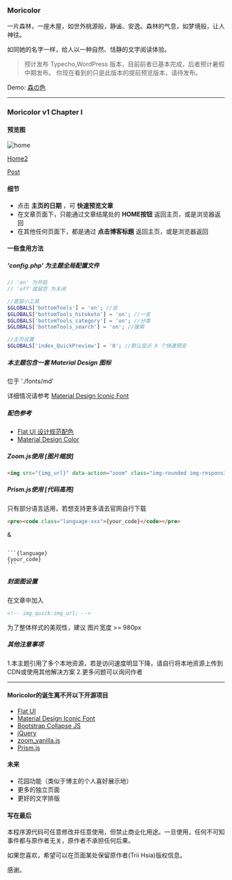 ### Moricolor
一片森林，一座木屋，如世外桃源般，静谧、安逸。森林的气息，如梦境般，让人神往。

如同她的名字一样，给人以一种自然、恬静的文字阅读体验。

> 预计发布 Typecho,WordPress 版本，目前前者已基本完成，后者预计暑假中期发布。
> 你现在看到的只是此版本的提前预览版本，请待发布。

Demo: [森の色](https://yumoe.com/)

----------


### Moricolor v1 Chapter I

#### 预览图
![home](https://dn-loliamp.qbox.me/image/blog/FireShot%20Capture%207%20-%20%E6%A3%AE%E3%81%AE%E8%89%B2%20-%20https___yumoe.com_.png)

[Home2](https://dn-loliamp.qbox.me/image/blog/FireShot%20Capture%208%20-%20%E6%A3%AE%E3%81%AE%E8%89%B2%20-%20https___yumoe.com_.png)

[Post](https://dn-loliamp.qbox.me/image/blog/FireShot%20Capture%209%20-%20Typecho%20Theme%20Moricolor%20-%20%E6%A3%AE%E4%B9%8B%E8%89%B2%20-%20%E6%A3%AE%E3%81%AE%E8%89%B2%20-%20https___yumoe.com_archives_moricolor.html%20%281%29.png)

#### 细节

 - 点击 **主页的日期** ，可 **快速预览文章**
 - 在文章页面下，只能通过文章结尾处的 **HOME按钮** 返回主页，或是浏览器返回
 - 在其他任何页面下，都是通过 **点击博客标题** 返回主页，或是浏览器返回

#### 一些食用方法

##### 'config.php' 为主题全局配置文件
``` php 
// 'on' 为开启
// 'off'或留空 为关闭

//底部小工具
$GLOBALS['bottomTools'] = 'on'; //总
$GLOBALS['bottomTools_hitokoto'] = 'on'; //一言
$GLOBALS['bottomTools_category'] = 'on'; //分类
$GLOBALS['bottomTools_search'] = 'on'; //搜索

//主页设置
$GLOBALS['index_QuickPreview'] = '0'; //默认显示 X 个快速预览
```

##### 本主题包含一套 Material Design 图标
位于 './fonts/md'

详细情况请参考 [Material Design Iconic Font][1]

##### 配色参考
 - [Flat UI 设计规范配色][2]
 - [Material Design Color][3]

##### Zoom.js使用 [图片缩放]
```html
<img src="{img_url}" data-action="zoom" class="img-rounded img-responsive">
```

##### Prism.js使用 [代码高亮]
只有部分语言适用，若想支持更多请去官网自行下载
```html
<pre><code class="language-xxx">{your_code}</code></pre>
```
&
<pre><code>
```{language}
{your_code}
```
</code></pre>


##### 封面图设置
在文章中加入
```html
<!-- img_quick:img_url; -->
```
为了整体样式的美观性，建议 图片宽度 >= 980px

##### 其他注意事项
1.本主题引用了多个本地资源，若是访问速度明显下降，请自行将本地资源上传到CDN或使用其他解决方案
2.更多问题可以询问作者

----------


#### Moricolor的诞生离不开以下开源项目

 - [Flat UI][5]
 - [Material Design Iconic Font][6]
 - [Bootstrap Collapse JS][7]
 - [jQuery][8]
 - [zoom_vanilla.js][9]
 - [Prism.js][10]

#### 未来

 - 花园功能（类似于博主的个人喜好展示地）
 - 更多的独立页面
 - 更好的文字排版

#### 写在最后

本程序源代码可任意修改并任意使用，但禁止商业化用途。一旦使用，任何不可知事件都与原作者无关，原作者不承担任何后果。

如果您喜欢，希望可以在页面某处保留原作者(Trii Hsia)版权信息。

感谢。


  [1]: http://zavoloklom.github.io/material-design-iconic-font/index.html
  [2]: http://www.bootcss.com/p/flat-ui/
  [3]: https://www.materialpalette.com/colors
  [4]: https://yumoe.com/usr/uploads/2017/05/624856042.png
  [5]: http://www.bootcss.com/p/flat-ui/
  [6]: https://github.com/zavoloklom/material-design-iconic-font
  [7]: http://v3.bootcss.com/javascript/#collapse
  [8]: http://jquery.com/
  [9]: https://github.com/spinningarrow/zoom-vanilla.js
  [10]: http://prismjs.com/
